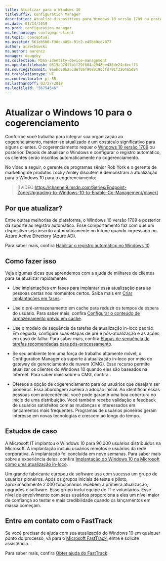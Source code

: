 ```yaml
---
title: Atualizar para o Windows 10
titleSuffix: Configuration Manager
description: Atualize dispositivos para Windows 10 versão 1709 ou posterior, o que é necessário para o cogerenciamento
ms.date: 01/14/2019
ms.prod: configuration-manager
ms.technology: configmgr-client
ms.topic: conceptual
ms.assetid: 561eb5b6-f90c-485a-91c2-e45bb0ce7877
author: aczechowski
ms.author: aaroncz
manager: dougeby
ms.collection: M365-identity-device-management
ms.openlocfilehash: 0815a974f3b1f29f664a2948eed33de24c6ecff3
ms.sourcegitcommit: 9aebc20b25cdef0af908918ccfd791f3264a5d94
ms.translationtype: HT
ms.contentlocale: pt-BR
ms.lasthandoff: 03/27/2019
ms.locfileid: "56754546"
---
```

# <a name="upgrade-windows-10-for-co-management"></a>Atualizar o Windows 10 para o cogerenciamento

Conforme você trabalha para integrar sua organização ao cogerenciamento, manter-se atualizado é um obstáculo significativo para alguns clientes. O cogerenciamento requer o [Windows 10 versão 1709](https://docs.microsoft.com/windows/whats-new/whats-new-windows-10-version-1709) ou posterior. Depois de atualizar o Windows e configurar o registro automático, os clientes serão inscritos automaticamente no cogerenciamento.

No vídeo a seguir, o gerente de programas sênior Rob York e o gerente de marketing de produtos Locky Ainley discutem e demonstram a atualização para o Windows 10 para o cogerenciamento:

> [!VIDEO https://channel9.msdn.com/Series/Endpoint-Zone/Upgrading-to-Windows-10-to-Enable-Co-Management/player]



## <a name="why-upgrade"></a>Por que atualizar?

Entre outras melhorias de plataforma, o Windows 10 versão 1709 e posterior dá suporte ao registro automático. Esse comportamento faz com que um dispositivo seja inscrito automaticamente no Intune quando ingressado no Azure Active Directory (Azure AD). 

Para saber mais, confira [Habilitar o registro automático no Windows 10](https://docs.microsoft.com/intune/windows-enroll#enable-windows-10-automatic-enrollment).


## <a name="how-to-do-it"></a>Como fazer isso

Veja algumas dicas que aprendemos com a ajuda de milhares de clientes para se atualizar rapidamente:

- Use implantações em fases para implantar essa atualização para as pessoas certas nos momentos certos. Saiba mais em [Criar implantações em fases](/sccm/osd/deploy-use/create-phased-deployment-for-task-sequence).  

- Use o pré-armazenamento em cache para reduzir os tempos de espera do usuário. Para saber mais, confira [Configurar o conteúdo de armazenamento prévio em cache](/sccm/osd/deploy-use/create-a-task-sequence-to-upgrade-an-operating-system#configure-pre-cache-content).  

- Use o modelo de sequência de tarefas de atualização in-loco padrão. Em seguida, configure suas etapas de pré e pós-atualização e as ações em caso de falha. Para saber mais, confira [Etapas de sequência de tarefas recomendadas para pós-processamento](/sccm/osd/deploy-use/create-a-task-sequence-to-upgrade-an-operating-system#recommended-task-sequence-steps-for-post-processing).  

- Se seu ambiente tem uma força de trabalho altamente móvel, o Configuration Manager dá suporte à atualização in-loco por meio do gateway de gerenciamento de nuvem (CMG). Esse recurso permite atualizar os clientes do Windows 10 quando eles são baseados na Internet. Para saber mais sobre o CMG, confira [](/sccm/core/clients/manage/cmg/plan-cloud-management-gateway).  

- Oferece a opção de cogerenciamento para os usuários que desejam ser pioneiros. Essa abordagem acelera a adoção inicial. Ao identificar essas pessoas com antecedência, você pode garantir uma boa cobertura no início de uma distribuição. Você também recebe validação e feedback de usuários satisfeitos com as mudanças e interessados em lançamentos mais frequentes. Programas de usuários pioneiros geram interesse em novas tecnologias e crescem ao longo do tempo.  


## <a name="case-studies"></a>Estudos de caso

A Microsoft IT implantou o Windows 10 para 96.000 usuários distribuídos na Microsoft. A implantação incluiu usuários remotos e usuários da rede corporativa. A implantação foi concluída em nove semanas. Para saber mais sobre a experiência deles, confira [Implantação do Windows 10 na Microsoft como uma atualização in-loco](https://www.microsoft.com/download/details.aspx?id=50377).  

Um grande fabricante europeu de software usa com sucesso um grupo de usuários pioneiros. Após os grupos iniciais de teste e piloto, aproximadamente 2.000 funcionários recebem a primeira atualização, upgrades e software. Esse grupo inclui equipe de TI e voluntários. Esse nível de envolvimento com seus usuários proporciona a eles um nível maior de confiança ao testar e mais credibilidade quando os lançamentos em massa começam.



## <a name="contact-fasttrack"></a>Entre em contato com o FastTrack

Se você precisar de ajuda com sua atualização do Windows 10 em qualquer ponto do processo, vá para o [Microsoft FastTrack](https://Microsoft.com/FastTrack/), entre e solicite assistência. 

Para saber mais, confira [Obter ajuda do FastTrack](/sccm/comanage/quickstart-fasttrack). 

